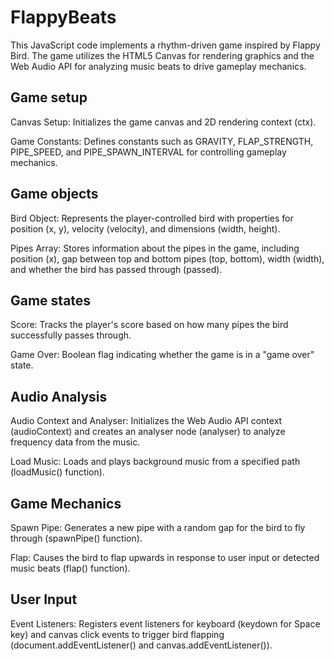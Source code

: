 
# FlappyBeats

This JavaScript code implements a rhythm-driven game inspired by Flappy Bird. The game utilizes the HTML5 Canvas for rendering graphics and the Web Audio API for analyzing music beats to drive gameplay mechanics.

## Game setup

Canvas Setup: Initializes the game canvas and 2D rendering context (ctx).

Game Constants: Defines constants such as GRAVITY, FLAP_STRENGTH, PIPE_SPEED, and PIPE_SPAWN_INTERVAL for controlling gameplay mechanics.
## Game objects

Bird Object: Represents the player-controlled bird with properties for position (x, y), velocity (velocity), and dimensions (width, height).

Pipes Array: Stores information about the pipes in the game, including position (x), gap between top and bottom pipes (top, bottom), width (width), and whether the bird has passed through (passed).
## Game states

Score: Tracks the player's score based on how many pipes the bird successfully passes through.

Game Over: Boolean flag indicating whether the game is in a "game over" state.
## Audio Analysis

Audio Context and Analyser: Initializes the Web Audio API context (audioContext) and creates an analyser node (analyser) to analyze frequency data from the music.

Load Music: Loads and plays background music from a specified path (loadMusic() function).
## Game Mechanics

Spawn Pipe: Generates a new pipe with a random gap for the bird to fly through (spawnPipe() function).

Flap: Causes the bird to flap upwards in response to user input or detected music beats (flap() function).
## User Input

Event Listeners: Registers event listeners for keyboard (keydown for Space key) and canvas click events to trigger bird flapping (document.addEventListener() and canvas.addEventListener()).
